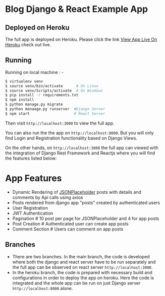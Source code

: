 # Blog Django & React Example App

## Deployed on Heroku

The full app is deployed on Heroku. Please click the link [View App Live On Heroku](https://example-blog-grayspace-djreact.herokuapp.com/) check out live.

## Running

Running on local machine : -

```sh
$ virtualenv venv
$ source venv/bin/activate      # On Linux
$ source venv/Scripts/activate  # On Windows
$ pip install -r requirements.txt
$ npm install
$ python manage.py migrate
$ python manaage.py runserver  #Django Server
$ npm start                    # React Server
```

Then visit `http://localhost:3000` to view the full app.

You can also run the the app on `http://localhost:8000`. But you will only find Login and Registration functionality based on Django Views. 

On the other hands, on `http://localhost:3000` the full app can viewed with the integration of Django Rest Framework and Reactjs where you will find the features listed below:

# App Features

+ Dynamic Rendering of [JSONPlaceholder](https://jsonplaceholder.typicode.com/) posts with details and comments by Api calls using axios
+ Posts rendered from django app "posts" created by authenticated users
+ User Registration
+ JWT Authentication
+ Pagination  # 10 post per page for JSONPlaceholder and 4 for app posts
+ Post Creation # Authenticated user can create app posts
+ Comment Section # Users can comment on app posts

## Branches
+ There are two branches. In the main branch, the code is developed where both the django and react server have to be run separately and the full app can be observed on react server `http://localhost:3000`.
+ In the heroku branch, the code is prepared with necessary build and configurations in order to deploy the app on heroku. Here the code is integrated and the whole app can be run on just Django server `http://localhost:8000` alone.

